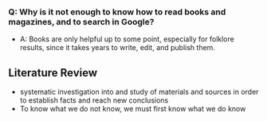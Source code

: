 ### Q: Why is it not enough to know how to read books and magazines, and to search in Google?
- A: Books are only helpful up to some point, especially for folklore results, since it takes years to write, edit, and publish them.
## Literature Review
- systematic investigation into and study of materials and sources in order to establish facts and reach new conclusions
- To know what we do not know, we must first know what we do know